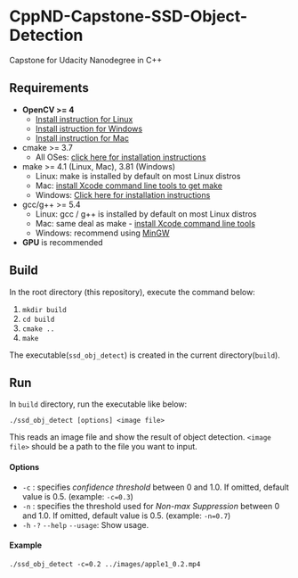# CppND-Capstone-SSD-Object-Detection
Capstone for Udacity Nanodegree in C++


## Requirements
- **OpenCV >= 4**
  - [Install instruction for Linux](https://docs.opencv.org/4.1.1/d7/d9f/tutorial_linux_install.html)
  - [Install istruction for Windows](https://www.learnopencv.com/install-opencv-4-on-windows/)
  - [Install instruction for Mac](https://www.learnopencv.com/install-opencv-4-on-macos/)
- cmake >= 3.7
    * All OSes: [click here for installation instructions](https://cmake.org/install/)
- make >= 4.1 (Linux, Mac), 3.81 (Windows)
    * Linux: make is installed by default on most Linux distros
    * Mac: [install Xcode command line tools to get make](https://developer.apple.com/xcode/features/)
    * Windows: [Click here for installation instructions](http://gnuwin32.sourceforge.net/packages/make.htm)
- gcc/g++ >= 5.4
    * Linux: gcc / g++ is installed by default on most Linux distros
    * Mac: same deal as make - [install Xcode command line tools](https://developer.apple.com/xcode/features/)
    * Windows: recommend using [MinGW](http://www.mingw.org/)
- **GPU** is recommended


## Build
In the root directory (this repository), execute the command below:
1. `mkdir build`
2. `cd build`
3. `cmake ..`
4. `make`

The executable(`ssd_obj_detect`) is created in the current directory(`build`).

## Run
In `build` directory, run the executable like below:

`./ssd_obj_detect [options] <image file>`

This reads an image file and show the result of object detection. `<image file>` should be a path to the file you want to input.

#### Options
 - `-c` : specifies *confidence threshold* between 0 and 1.0. If omitted, default value is 0.5. (example: `-c=0.3`)
 - `-n` : specifies the threshold used for *Non-max Suppression* between 0 and 1.0. If omitted, default value is 0.5. (example: `-n=0.7`)
 - `-h` `-?` `--help` `--usage`: Show usage.


#### Example

`./ssd_obj_detect -c=0.2 ../images/apple1_0.2.mp4`